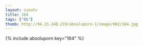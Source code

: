 ```yaml
--- 
layout: sieutv
title: 164
tags: ["0k"]
thumb: http://94.23.248.219/absoluporn-1/image/002/164.jpg
---
```

{% include absoluporn key="164" %} 
